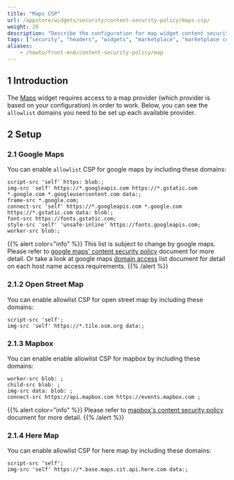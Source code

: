 ```yaml
---
title: "Maps CSP"
url: /appstore/widgets/security/content-security-policy/maps-csp/
weight: 20
description: "Describe the configuration for map widget content security policy"
tags: ["security", "headers", "widgets", "marketplace", "marketplace component", "widget", "maps", "google maps", "openstreetmap", "mapbox", "here maps", "platform support"]
aliases:
    - /howto/front-end/content-security-policy/map
---
```


## 1 Introduction

The [Maps](/appstore/widgets/maps/) widget requires access to a map provider (which provider is based on your configuration) in order to work. Below, you can see the `allowlist` domains you need to be set up each available provider.

## 2 Setup

### 2.1 Google Maps

You can enable `allowlist` CSP for google maps by including these domains:

```
script-src 'self' https: blob:;
img-src 'self' https://*.googleapis.com https://*.gstatic.com *.google.com *.googleusercontent.com data:;
frame-src *.google.com;
connect-src 'self' https://*.googleapis.com *.google.com https://*.gstatic.com data: blob:;
font-src https://fonts.gstatic.com;
style-src 'self' 'unsafe-inline' https://fonts.googleapis.com;
worker-src blob:;
```

{{% alert color="info" %}}
This list is subject to change by google maps. Please refer to [google maps' content security policy](https://developers.google.com/maps/documentation/javascript/content-security-policy#sample_content_security_policy) document for more detail.
Or take a look at google maps [domain access](https://developers.google.com/maps/domains) list document for detail on each host name access requirements.
{{% /alert %}}

### 2.1.2 Open Street Map

You can enable allowlist CSP for open street map by including these domains:
```
script-src 'self';
img-src 'self' https://*.tile.osm.org data:;
```

### 2.1.3 Mapbox

You can enable enable allowlist CSP for mapbox by including these domains:

```
worker-src blob: ;
child-src blob: ;
img-src data: blob: ;
connect-src https://api.mapbox.com https://events.mapbox.com ;
```

{{% alert color="info" %}}
Please refer to [mapbox's content security policy](https://docs.mapbox.com/mapbox-search-js/guides/browsers-and-testing/) document for more detail.
{{% /alert %}}

### 2.1.4 Here Map

You can enable allowlist CSP for here map by including these domains:

```
script-src 'self';
img-src 'self' https://*.base.maps.cit.api.here.com data:;
```
